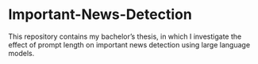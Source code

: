 # Important-News-Detection
This repository contains my bachelor’s thesis, in which I investigate the effect of prompt length on important news detection using large language models.
